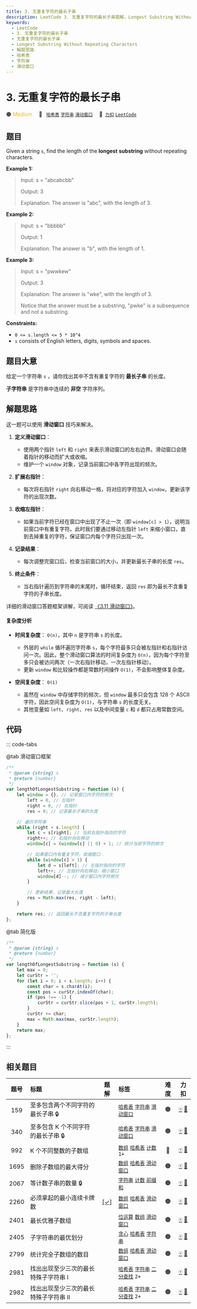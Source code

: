 ```yaml
---
title: 3. 无重复字符的最长子串
description: LeetCode 3. 无重复字符的最长子串题解，Longest Substring Without Repeating Characters，包含解题思路、复杂度分析以及完整的 JavaScript 代码实现。
keywords:
  - LeetCode
  - 3. 无重复字符的最长子串
  - 无重复字符的最长子串
  - Longest Substring Without Repeating Characters
  - 解题思路
  - 哈希表
  - 字符串
  - 滑动窗口
---
```


# 3. 无重复字符的最长子串

🟠 <font color=#ffb800>Medium</font>&emsp; 🔖&ensp; [`哈希表`](/tag/hash-table.md) [`字符串`](/tag/string.md) [`滑动窗口`](/tag/sliding-window.md)&emsp; 🔗&ensp;[`力扣`](https://leetcode.cn/problems/longest-substring-without-repeating-characters) [`LeetCode`](https://leetcode.com/problems/longest-substring-without-repeating-characters)

## 题目

Given a string `s`, find the length of the **longest** **substring** without repeating characters.

**Example 1:**

> Input: s = "abcabcbb"
>
> Output: 3
>
> Explanation: The answer is "abc", with the length of 3.

**Example 2:**

> Input: s = "bbbbb"
>
> Output: 1
>
> Explanation: The answer is "b", with the length of 1.

**Example 3:**

> Input: s = "pwwkew"
>
> Output: 3
>
> Explanation: The answer is "wke", with the length of 3.
>
> Notice that the answer must be a substring, "pwke" is a subsequence and not a substring.

**Constraints:**

- `0 <= s.length <= 5 * 10^4`
- `s` consists of English letters, digits, symbols and spaces.

## 题目大意

给定一个字符串 `s` ，请你找出其中不含有重复字符的 **最长子串** 的长度。

**子字符串** 是字符串中连续的 **非空** 字符序列。

## 解题思路

这一题可以使用 **滑动窗口** 技巧来解决。

1. **定义滑动窗口**：

   - 使用两个指针 `left` 和 `right` 来表示滑动窗口的左右边界。滑动窗口会随着指针的移动而扩大或收缩。
   - 维护一个 `window` 对象，记录当前窗口中各字符出现的频次。

2. **扩展右指针**：

   - 每次将右指针 `right` 向右移动一格，将对应的字符加入 `window`，更新该字符的出现次数。

3. **收缩左指针**：

   - 如果当前字符已经在窗口中出现了不止一次（即 `window[c] > 1`），说明当前窗口中有重复字符。此时我们要通过移动左指针 `left` 来缩小窗口，直到去掉重复的字符，保证窗口内每个字符只出现一次。

4. **记录结果**：

   - 每次调整完窗口后，检查当前窗口的大小，并更新最长子串的长度 `res`。

5. **终止条件**：
   - 当右指针遍历到字符串的末尾时，循环结束，返回 `res` 即为最长不含重复字符的子串长度。

详细的滑动窗口答题框架讲解，可阅读 [《3.11 滑动窗口》](../book/slide_window.md)。

#### 复杂度分析

- **时间复杂度**： `O(n)`，其中 `n` 是字符串 `s` 的长度。

  - 外层的 `while` 循环遍历字符串 `s`，每个字符最多只会被左指针和右指针访问一次。因此，整个滑动窗口算法的时间复杂度为 `O(n)`，因为每个字符至多只会被访问两次（一次右指针移动，一次左指针移动）。
  - 更新 `window` 和比较操作都是常数时间操作 `O(1)`，不会影响整体复杂度。

- **空间复杂度**： `O(1)`
  - 虽然在 `window` 中存储字符的频次，但 `window` 最多只会包含 128 个 ASCII 字符，因此空间复杂度为 `O(1)`，与字符串 `s` 的长度无关。
  - 其他变量如 `left`、`right`、`res` 以及中间变量 `c` 和 `d` 都只占用常数空间。

## 代码

::: code-tabs

@tab 滑动窗口框架

```javascript
/**
 * @param {string} s
 * @return {number}
 */
var lengthOfLongestSubstring = function (s) {
	let window = {}, // 记录窗口内字符的频次
		left = 0, // 左指针
		right = 0, // 右指针
		res = 0; // 记录最长子串的长度

	// 遍历字符串
	while (right < s.length) {
		let c = s[right]; // 当前右指针指向的字符
		right++; // 右指针向右移动
		window[c] = (window[c] || 0) + 1; // 统计当前字符的频次

		// 如果窗口内有重复字符，收缩窗口
		while (window[c] > 1) {
			let d = s[left]; // 左指针指向的字符
			left++; // 左指针向右移动，缩小窗口
			window[d]--; // 减少窗口内字符频次
		}

		// 更新结果，记录最大长度
		res = Math.max(res, right - left);
	}

	return res; // 返回最长不含重复字符的子串长度
};
```

@tab 简化版

```javascript
/**
 * @param {string} s
 * @return {number}
 */
var lengthOfLongestSubstring = function (s) {
	let max = 0;
	let curStr = '';
	for (let i = 0; i < s.length; i++) {
		const char = s.charAt(i);
		const pos = curStr.indexOf(char);
		if (pos !== -1) {
			curStr = curStr.slice(pos + 1, curStr.length);
		}
		curStr += char;
		max = Math.max(max, curStr.length);
	}
	return max;
};
```

:::

## 相关题目

<!-- prettier-ignore -->
| 题号 | 标题 | 题解 | 标签 | 难度 | 力扣 |
| :------: | :------ | :------: | :------ | :------: | :------: |
| 159 | 至多包含两个不同字符的最长子串 🔒 |  |  [`哈希表`](/tag/hash-table.md) [`字符串`](/tag/string.md) [`滑动窗口`](/tag/sliding-window.md) | 🟠 | [🀄️](https://leetcode.cn/problems/longest-substring-with-at-most-two-distinct-characters) [🔗](https://leetcode.com/problems/longest-substring-with-at-most-two-distinct-characters) |
| 340 | 至多包含 K 个不同字符的最长子串 🔒 |  |  [`哈希表`](/tag/hash-table.md) [`字符串`](/tag/string.md) [`滑动窗口`](/tag/sliding-window.md) | 🟠 | [🀄️](https://leetcode.cn/problems/longest-substring-with-at-most-k-distinct-characters) [🔗](https://leetcode.com/problems/longest-substring-with-at-most-k-distinct-characters) |
| 992 | K 个不同整数的子数组 |  |  [`数组`](/tag/array.md) [`哈希表`](/tag/hash-table.md) [`计数`](/tag/counting.md) `1+` | 🔴 | [🀄️](https://leetcode.cn/problems/subarrays-with-k-different-integers) [🔗](https://leetcode.com/problems/subarrays-with-k-different-integers) |
| 1695 | 删除子数组的最大得分 |  |  [`数组`](/tag/array.md) [`哈希表`](/tag/hash-table.md) [`滑动窗口`](/tag/sliding-window.md) | 🟠 | [🀄️](https://leetcode.cn/problems/maximum-erasure-value) [🔗](https://leetcode.com/problems/maximum-erasure-value) |
| 2067 | 等计数子串的数量 🔒 |  |  [`字符串`](/tag/string.md) [`计数`](/tag/counting.md) [`前缀和`](/tag/prefix-sum.md) | 🟠 | [🀄️](https://leetcode.cn/problems/number-of-equal-count-substrings) [🔗](https://leetcode.com/problems/number-of-equal-count-substrings) |
| 2260 | 必须拿起的最小连续卡牌数 | [[✓]](/problem/2260.md) |  [`数组`](/tag/array.md) [`哈希表`](/tag/hash-table.md) [`滑动窗口`](/tag/sliding-window.md) | 🟠 | [🀄️](https://leetcode.cn/problems/minimum-consecutive-cards-to-pick-up) [🔗](https://leetcode.com/problems/minimum-consecutive-cards-to-pick-up) |
| 2401 | 最长优雅子数组 |  |  [`位运算`](/tag/bit-manipulation.md) [`数组`](/tag/array.md) [`滑动窗口`](/tag/sliding-window.md) | 🟠 | [🀄️](https://leetcode.cn/problems/longest-nice-subarray) [🔗](https://leetcode.com/problems/longest-nice-subarray) |
| 2405 | 子字符串的最优划分 |  |  [`贪心`](/tag/greedy.md) [`哈希表`](/tag/hash-table.md) [`字符串`](/tag/string.md) | 🟠 | [🀄️](https://leetcode.cn/problems/optimal-partition-of-string) [🔗](https://leetcode.com/problems/optimal-partition-of-string) |
| 2799 | 统计完全子数组的数目 |  |  [`数组`](/tag/array.md) [`哈希表`](/tag/hash-table.md) [`滑动窗口`](/tag/sliding-window.md) | 🟠 | [🀄️](https://leetcode.cn/problems/count-complete-subarrays-in-an-array) [🔗](https://leetcode.com/problems/count-complete-subarrays-in-an-array) |
| 2981 | 找出出现至少三次的最长特殊子字符串 I |  |  [`哈希表`](/tag/hash-table.md) [`字符串`](/tag/string.md) [`二分查找`](/tag/binary-search.md) `2+` | 🟠 | [🀄️](https://leetcode.cn/problems/find-longest-special-substring-that-occurs-thrice-i) [🔗](https://leetcode.com/problems/find-longest-special-substring-that-occurs-thrice-i) |
| 2982 | 找出出现至少三次的最长特殊子字符串 II |  |  [`哈希表`](/tag/hash-table.md) [`字符串`](/tag/string.md) [`二分查找`](/tag/binary-search.md) `2+` | 🟠 | [🀄️](https://leetcode.cn/problems/find-longest-special-substring-that-occurs-thrice-ii) [🔗](https://leetcode.com/problems/find-longest-special-substring-that-occurs-thrice-ii) |